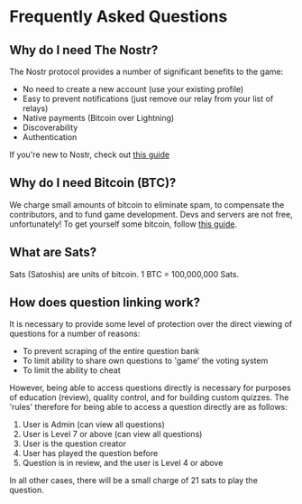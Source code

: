 # Frequently Asked Questions

## Why do I need The Nostr?

The Nostr protocol provides a number of significant benefits to the game:

* No need to create a new account (use your existing profile)
* Easy to prevent notifications (just remove our relay from your list of relays)
* Native payments (Bitcoin over Lightning)
* Discoverability
* Authentication

If you're new to Nostr, check out [this guide](https://nostr.how/en/get-started)

## Why do I need Bitcoin (BTC)?

We charge small amounts of bitcoin to eliminate spam, to compensate the contributors, and to fund game development.  Devs and servers are not free, unfortunately!  To get yourself some bitcoin, follow [this guide](https://learn.robosats.com/docs/quick-start/).

## What are Sats?

Sats (Satoshis) are units of bitcoin.  1 BTC = 100,000,000 Sats.


## How does question linking work?

It is necessary to provide some level of protection over the direct viewing of questions for a number of reasons:

* To prevent scraping of the entire question bank
* To limit ability to share own questions to 'game' the voting system
* To limit the ability to cheat

However, being able to access questions directly is necessary for purposes of education (review), quality control, and for building custom quizzes.  The 'rules' therefore for being able to access a question directly are as follows:

1) User is Admin (can view all questions)
2) User is Level 7 or above (can view all questions)
3) User is the question creator
4) User has played the question before
5) Question is in review, and the user is Level 4 or above

In all other cases, there will be a small charge of 21 sats to play the question.